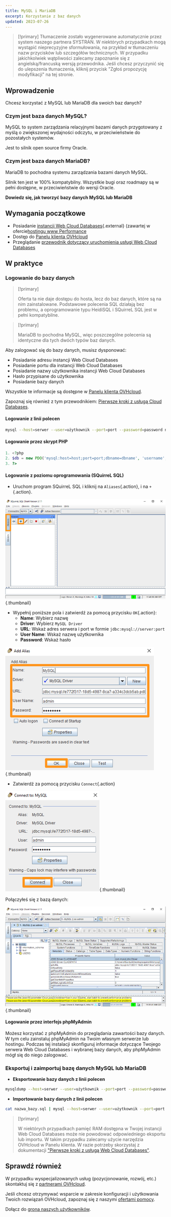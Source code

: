 ```yaml
---
title: MySQL i MariaDB
excerpt: Korzystanie z baz danych
updated: 2023-07-26
---
```


> [!primary]
> Tłumaczenie zostało wygenerowane automatycznie przez system naszego partnera SYSTRAN. W niektórych przypadkach mogą wystąpić nieprecyzyjne sformułowania, na przykład w tłumaczeniu nazw przycisków lub szczegółów technicznych. W przypadku jakichkolwiek wątpliwości zalecamy zapoznanie się z angielską/francuską wersją przewodnika. Jeśli chcesz przyczynić się do ulepszenia tłumaczenia, kliknij przycisk "Zgłoś propozycję modyfikacji" na tej stronie.
>

## Wprowadzenie

Chcesz korzystać z MySQL lub MariaDB dla swoich baz danych?

### Czym jest baza danych MySQL?

MySQL to system zarządzania relacyjnymi bazami danych przygotowany z myślą o zwiększonej wydajności odczytu, w przeciwieństwie do pozostałych systemów.

Jest to silnik open source firmy Oracle.

### Czym jest baza danych MariaDB?

MariaDB to pochodna systemu zarządzania bazami danych MySQL.

Silnik ten jest w 100% kompatybilny. Wszystkie bugi oraz roadmapy są w pełni dostępne, w przeciwieństwie do wersji Oracle.

**Dowiedz się, jak tworzyć bazy danych MySQL lub MariaDB**
  
## Wymagania początkowe

- Posiadanie [instancji Web Cloud Databases](/links/web/databases){.external} (zawartej w ofercie[hostingu www Performance](/links/web/hosting)
- Dostęp do [Panelu klienta OVHcloud](/links/manager)
- Przeglądanie [przewodnik dotyczący uruchomienia usługi Web Cloud Databases](/pages/web_cloud/web_cloud_databases/starting_with_clouddb)

## W praktyce

### Logowanie do bazy danych

> [!primary]
>
> Oferta ta nie daje dostępu do hosta, lecz do baz danych, które są na nim zainstalowane. Podstawowe polecenia SQL działają bez problemu, a oprogramowanie typu HeidiSQL i SQuirreL SQL jest w pełni kompatybilne.
> 

> [!primary]
>
> MariaDB to pochodna MySQL, więc poszczególne polecenia są identyczne dla tych dwóch typów baz danych.
> 

Aby zalogować się do bazy danych, musisz dysponować:

- Posiadanie adresu instancji Web Cloud Databases
- Posiadanie portu dla instancji Web Cloud Databases
- Posiadanie nazwy użytkownika instancji Web Cloud Databases
- Hasło przypisane do użytkownika
- Posiadanie bazy danych

Wszystkie te informacje są dostępne w [Panelu klienta OVHcloud](/links/manager).

Zapoznaj się również z tym przewodnikiem: [Pierwsze kroki z usługą Cloud Databases](/pages/web_cloud/web_cloud_databases/starting_with_clouddb).

#### Logowanie z linii polecen

```bash
mysql --host=serwer --user=użytkownik --port=port --password=password nazwa_bazy
```

#### Logowanie przez skrypt PHP

```php
1. <?php
2. $db = new PDO('mysql:host=host;port=port;dbname=dbname', 'username', 'password');
3. ?>
```

#### Logowanie z poziomu oprogramowania (SQuirreL SQL)

- Uruchom program SQuirreL SQL i kliknij na `Aliases`{.action}, i na `+`{.action}.

![launch SQuirreL SQL](/pages/assets/screens/other/web-tools/squirrel/aliases.png){.thumbnail}

- Wypełnij poniższe pola i zatwierdź za pomocą przycisku `OK`{.action}:
    - **Name**: Wybierz nazwę
    - **Driver**: Wybierz `MySQL Driver`
    - **URL**: Wskaż adres serwera i port w formie `jdbc:mysql://server:port`
    - **User Name**: Wskaż nazwę użytkownika
    - **Password**: Wskaż hasło

![config connection](/pages/assets/screens/other/web-tools/squirrel/add-alias.png){.thumbnail}

- Zatwierdź za pomocą przycisku `Connect`{.action}

![valid connection](/pages/assets/screens/other/web-tools/squirrel/connect-to-mysql.png){.thumbnail}

Połączyłeś się z bazą danych:

![config connection](/pages/assets/screens/other/web-tools/squirrel/general-dashboard.png){.thumbnail}

#### Logowanie przez interfejs phpMyAdmin

Możesz korzystać z phpMyAdmin do przeglądania zawartości bazy danych. W tym celu zainstaluj phpMyAdmin na Twoim własnym serwerze lub hostingu. Podczas tej instalacji skonfiguruj informacje dotyczące Twojego serwera Web Cloud Databases i wybranej bazy danych, aby phpMyAdmin mógł się do niego zalogować.

### Eksportuj i zaimportuj bazę danych MySQL lub MariaDB

- **Eksportowanie bazy danych z linii polecen**

```bash
mysqldump --host=serwer --user=użytkownik --port=port --password=password nazwa_bazy > nazwa_bazy.sql
```

- **Importowanie bazy danych z linii polecen**

```bash
cat nazwa_bazy.sql | mysql --host=serwer --user=użytkownik --port=port --password=password nazwa_bazy
```

> [!primary]
>
> W niektórych przypadkach pamięć RAM dostępna w Twojej instancji Web Cloud Databases może nie powodować odpowiedniego eksportu lub importu. W takim przypadku zalecamy użycie narzędzia OVHcloud w Panelu klienta. W razie potrzeby skorzystaj z dokumentacji ["Pierwsze kroki z usługą Web Cloud Databases"](/pages/web_cloud/web_cloud_databases/starting_with_clouddb).
>

## Sprawdź również

W przypadku wyspecjalizowanych usług (pozycjonowanie, rozwój, etc.) skontaktuj się z [partnerami OVHcloud](/links/partner).

Jeśli chcesz otrzymywać wsparcie w zakresie konfiguracji i użytkowania Twoich rozwiązań OVHcloud, zapoznaj się z naszymi [ofertami pomocy](/links/support).

Dołącz do [grona naszych użytkowników](/links/community). 